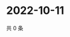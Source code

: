 # 2022-10-11

共 0 条

<!-- BEGIN WEIBO -->
<!-- 最后更新时间 Tue Oct 11 2022 09:50:54 GMT+0800 (China Standard Time) -->

<!-- END WEIBO -->
